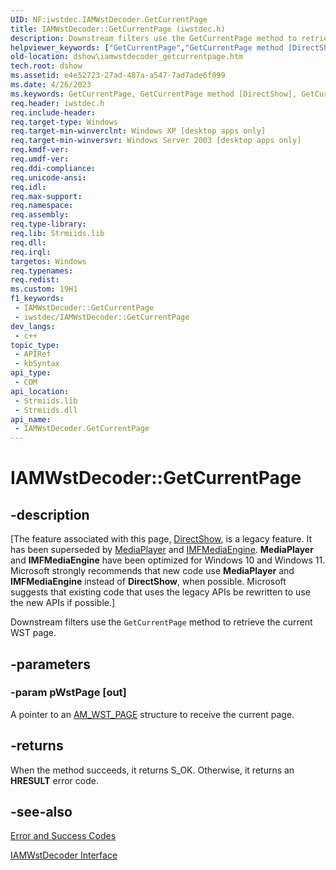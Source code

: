 ```yaml
---
UID: NF:iwstdec.IAMWstDecoder.GetCurrentPage
title: IAMWstDecoder::GetCurrentPage (iwstdec.h)
description: Downstream filters use the GetCurrentPage method to retrieve the current WST page.
helpviewer_keywords: ["GetCurrentPage","GetCurrentPage method [DirectShow]","GetCurrentPage method [DirectShow]","IAMWstDecoder interface","IAMWstDecoder interface [DirectShow]","GetCurrentPage method","IAMWstDecoder.GetCurrentPage","IAMWstDecoder::GetCurrentPage","IAMWstDecoderGetCurrentPage","dshow.iamwstdecoder_getcurrentpage","iwstdec/IAMWstDecoder::GetCurrentPage"]
old-location: dshow\iamwstdecoder_getcurrentpage.htm
tech.root: dshow
ms.assetid: e4e52723-27ad-487a-a547-7ad7ade6f099
ms.date: 4/26/2023
ms.keywords: GetCurrentPage, GetCurrentPage method [DirectShow], GetCurrentPage method [DirectShow],IAMWstDecoder interface, IAMWstDecoder interface [DirectShow],GetCurrentPage method, IAMWstDecoder.GetCurrentPage, IAMWstDecoder::GetCurrentPage, IAMWstDecoderGetCurrentPage, dshow.iamwstdecoder_getcurrentpage, iwstdec/IAMWstDecoder::GetCurrentPage
req.header: iwstdec.h
req.include-header: 
req.target-type: Windows
req.target-min-winverclnt: Windows XP [desktop apps only]
req.target-min-winversvr: Windows Server 2003 [desktop apps only]
req.kmdf-ver: 
req.umdf-ver: 
req.ddi-compliance: 
req.unicode-ansi: 
req.idl: 
req.max-support: 
req.namespace: 
req.assembly: 
req.type-library: 
req.lib: Strmiids.lib
req.dll: 
req.irql: 
targetos: Windows
req.typenames: 
req.redist: 
ms.custom: 19H1
f1_keywords:
 - IAMWstDecoder::GetCurrentPage
 - iwstdec/IAMWstDecoder::GetCurrentPage
dev_langs:
 - c++
topic_type:
 - APIRef
 - kbSyntax
api_type:
 - COM
api_location:
 - Strmiids.lib
 - Strmiids.dll
api_name:
 - IAMWstDecoder.GetCurrentPage
---
```


# IAMWstDecoder::GetCurrentPage


## -description

\[The feature associated with this page, [DirectShow](/windows/win32/directshow/directshow), is a legacy feature. It has been superseded by [MediaPlayer](/uwp/api/Windows.Media.Playback.MediaPlayer) and [IMFMediaEngine](/windows/win32/api/mfmediaengine/nn-mfmediaengine-imfmediaengine). **MediaPlayer** and **IMFMediaEngine** have been optimized for Windows 10 and Windows 11. Microsoft strongly recommends that new code use **MediaPlayer** and **IMFMediaEngine** instead of **DirectShow**, when possible. Microsoft suggests that existing code that uses the legacy APIs be rewritten to use the new APIs if possible.\]

Downstream filters use the <code>GetCurrentPage</code> method to retrieve the current WST page.

## -parameters

### -param pWstPage [out]

A pointer to an <a href="/previous-versions/windows/desktop/api/iwstdec/ns-iwstdec-am_wst_page">AM_WST_PAGE</a> structure to receive the current page.

## -returns

When the method succeeds, it returns S_OK. Otherwise, it returns an <b>HRESULT</b> error code.

## -see-also

<a href="/windows/desktop/DirectShow/error-and-success-codes">Error and Success Codes</a>



<a href="/windows/desktop/api/iwstdec/nn-iwstdec-iamwstdecoder">IAMWstDecoder Interface</a>